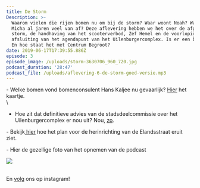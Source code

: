 ```yaml
---
title: De Storm
Description: >-
  Waarom vielen die rijen bomen nu om bij de storm? Waar woont Noah? Waar weet
  Micha al jaren veel van af? Deze aflevering hebben we het over de afgelopen
  storm, de handhaving van het scooterverbod, Zef Hemel en de voorlopige
  afsluiting van het agendapunt van het Uilenburgercomplex. Is er een bonnetje?
  En hoe staat het met Centrum Begroot?
date: 2019-06-17T17:39:55.886Z
episode: 3
episode_image: /uploads/storm-3630706_960_720.jpg
podcast_duration: '28:47'
podcast_file: /uploads/aflevering-6-de-storm-goed-versie.mp3
---
```

\- Welke bomen vond bomenconsulent Hans Kaljee nu gevaarlijk? [Hier](https://maps.amsterdam.nl/vervangen_bomen/?LANG=nl) het kaartje.\
\
- Hoe zit dat definitieve advies van de stadsdeelcommissie over het Uilenburgercomplex er nou uit? Nou, [zo](https://centrum.notubiz.nl/document/7678882/2/Nieuwe_Uilenburgerstraat_29_-_59_-_e__Advies_van_stadsdeelcommissie_%28nieuw%2C_versie_3%29).

\- Bekijk[ hier](https://centrum.notubiz.nl/document/7697981/1/25678-02_Nieuwe_situatie_Elandsstraat_2342019) hoe het plan voor de herinrichting van de Elandsstraat eruit ziet.

\- Hier de gezellige foto van het opnemen van de podcast

![](/uploads/whatsapp-image-2019-06-10-at-16.20.43.jpeg)

\
En [volg](https://www.instagram.com/delossetegels/) ons op instagram!
